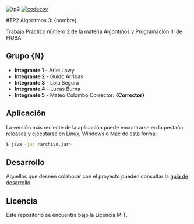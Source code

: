 ![tp2](https://github.com/arilow/Algo3_TP2/actions/workflows/build.yml/badge.svg) [![codecov](https://codecov.io/gh/arilow/Algo3_TP2/branch/master/graph/badge.svg)](https://codecov.io/gh/arilow/Algo3_TP2)

#TP2 Algoritmos 3: {nombre} 

Trabajo Práctico número 2 de la materia Algoritmos y Programación III de FIUBA

## Grupo {N}

* **Integrante 1** - Ariel Lowy    
* **Integrante 2** - Guido Arribas  
* **Integrante 3** - Lola Segura   
* **Integrante 4** - Lucas Burna  
* **Integrante 5** - Mateo Colombo 
Corrector: **{Corrector}**

## Aplicación

La versión más reciente de la aplicación puede encontrarse en la pestaña [releases](https://github.com/arilow/Algo3_TP2/releases/latest) y ejecutarse en Linux, Windows o Mac de esta forma:

```bash
$ java -jar <archivo.jar>
```

## Desarrollo

Aquellos que deseen colaborar con el proyecto pueden consultar la [guía de desarrollo](./docs/Desarrollo.md).

## Licencia

Este repositorio se encuentra bajo la Licencia MIT.
